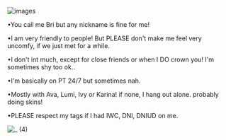 ![images](https://github.com/user-attachments/assets/2e3344fa-6a5b-41a7-8ad1-febf79f059ad)

•You call me Bri but any nickname is fine for me! 

•I am very friendly to people! But PLEASE don't make me
feel very uncomfy, if we just met for a while. 

•I don't int much, except for close friends
or when I DO crown you! I'm sometimes shy too ok.. 

•I'm basically on PT 24/7 but sometimes nah. 

•Mostly with Ava, Lumi, Ivy or Karina! if none, 
I hang out alone. probably doing skins! 

•PLEASE respect my tags if I had IWC, DNI, DNIUD on me. 

![_ (4)](https://github.com/user-attachments/assets/dff33d4f-c4b0-4eed-8a41-443716ba9457)


